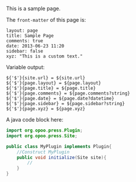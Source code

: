 

This is a sample page.

The `front-matter` of this page is:

	layout: page
	title: Sample Page
	comments: true
	date: 2013-06-23 11:20
	sidebar: false
	xyz: "This is a custom text."

Variable output:

	${'$'}{site.url} = ${site.url}
	${'$'}{page.layout} = ${page.layout}
	${'$'}{page.title} = ${page.title}
	${'$'}{page.comments} = ${page.comments?string}
	${'$'}{page.date} = ${page.date?datetime}
	${'$'}{page.sidebar} = ${page.sidebar?string}
	${'$'}{page.xyz} = ${page.xyz}


A java code block here:

~~~java
import org.opoo.press.Plugin;
import org.opoo.press.Site;

public class MyPlugin implements Plugin{
	//Construct MyPlugin
	public void initialize(Site site){
		//
	}
}
~~~

